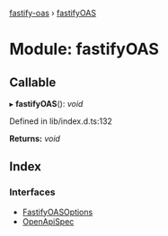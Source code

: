 [fastify-oas](../README.md) › [fastifyOAS](fastifyoas.md)

# Module: fastifyOAS

## Callable

▸ **fastifyOAS**(): *void*

Defined in lib/index.d.ts:132

**Returns:** *void*

## Index

### Interfaces

* [FastifyOASOptions](../interfaces/fastifyoas.fastifyoasoptions.md)
* [OpenApiSpec](../interfaces/fastifyoas.openapispec.md)
